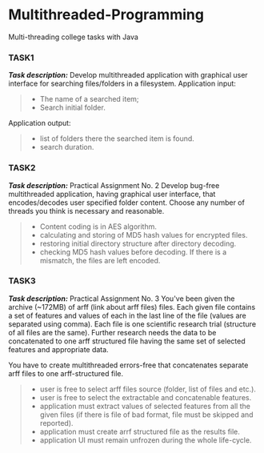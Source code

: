 # Multithreaded-Programming
Multi-threading college tasks with Java

### TASK1
***Task description:***
Develop multithreaded application with graphical user interface for searching files/folders in a filesystem.
Application input:
> - The name of a searched item;
> - Search initial folder.

Application output:
> - list of folders there the searched item is found.
> - search duration.

### TASK2
***Task description:***
Practical Assignment No. 2
Develop bug-free multithreaded application, having graphical user interface, that encodes/decodes user specified folder content. Choose any number of threads you think is necessary and reasonable.

> - Content coding is in AES algorithm.
> - calculating and storing of MD5 hash values for encrypted files.
> - restoring initial directory structure after directory decoding.
> - checking MD5 hash values before decoding. If there is a mismatch, the files are left encoded.

### TASK3
***Task description:***
Practical Assignment No. 3
You've been given the archive (~172MB) of arff (link about arff files) files. Each given file contains a set of features and values of each in the last line of the file (values are separated using comma). Each file is one scientific research trial (structure of all files are the same). Further research needs the data to be concatenated to one arff structured file having the same set of selected features and appropriate data.

You have to create multithreaded errors-free that concatenates separate arff files to one arff-structured file.

> - user is free to select arff files source (folder, list of files and etc.).
> - user is free to select the extractable and concatenable features.
> - application must extract values of selected features from all the given files (if there is file of bad format, file must be skipped and reported).
> - application must create arrf structured file as the results file.
> - application UI must remain unfrozen during the whole life-cycle.
